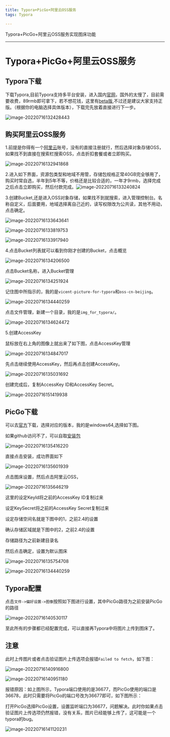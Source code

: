 ```yaml
---
title: Typora+PicGo+阿里云OSS服务
tags: Typora

---
```


Typora+PicGo+阿里云OSS服务实现图床功能

<!--more-->

***

# Typora+PicGo+阿里云OSS服务

## Typora下载

下载Typora,目前Typora支持多平台安装，进入国内[官网](https://typoraio.cn/)，国外的太慢了，目前需要收费，89rmb即可拿下，若不想花钱，这里有[beta版](https://www.aliyundrive.com/s/26FApafqRFo),不过还是建议大家支持正版。（根据你的电脑选择具体版本），下载完先放着直接进行下一步。

![image-20220716132428443](https://vicent-picture-for-typora.oss-cn-beijing.aliyuncs.com/img_for_typora/image-20220716132428443.png)

## 购买阿里云OSS服务

1.前提是你得有一个[阿里云](https://www.aliyun.com/)账号，没有的直接注册就行，然后选择对象存储OSS，如果找不到直接在搜索栏搜索OSS，点击折扣套餐或者立即购买。

![image-20220716132941868](https://vicent-picture-for-typora.oss-cn-beijing.aliyuncs.com/img_for_typora/image-20220716132941868.png)

2.进入如下界面，资源包类型和地域不用管，存储包规格正常40GB完全够用了，购买时常自选，半年到5年不等，价格还是比较合适的，一年才9rmb，选择完成之后点击立即购买，然后付款完成。![image-20220716133240824](https://vicent-picture-for-typora.oss-cn-beijing.aliyuncs.com/img_for_typora/image-20220716133240824.png)

3.创建Bucket,还是进入OSS对象存储，如果找不到就搜索，进入管理控制台。名称自定义，后面要用，地域选择离自己近的，读写权限改为公共读，其他不用动，点击确定。

![image-20220716133643641](https://vicent-picture-for-typora.oss-cn-beijing.aliyuncs.com/img_for_typora/image-20220716133643641.png)

![image-20220716133819753](https://vicent-picture-for-typora.oss-cn-beijing.aliyuncs.com/img_for_typora/image-20220716133819753.png)

![image-20220716133917940](https://vicent-picture-for-typora.oss-cn-beijing.aliyuncs.com/img_for_typora/image-20220716133917940.png)

4.点击Bucket列表就可以看到你刚才创建的Bucket，点击概览

![image-20220716134206500](https://vicent-picture-for-typora.oss-cn-beijing.aliyuncs.com/img_for_typora/image-20220716134206500.png)

点击Bucket名称，进入Bucket管理

![image-20220716134251924](https://vicent-picture-for-typora.oss-cn-beijing.aliyuncs.com/img_for_typora/image-20220716134251924.png)

记住图中所指示的，我的是`vicent-picture-for-typora`和`oss-cn-beijing`。

![image-20220716134440259](https://vicent-picture-for-typora.oss-cn-beijing.aliyuncs.com/img_for_typora/image-20220716134440259.png)

点击文件管理，新建一个目录，我的是`img_for_typora/`。

![image-20220716134624472](https://vicent-picture-for-typora.oss-cn-beijing.aliyuncs.com/img_for_typora/image-20220716134624472.png)

5.创建AccessKey

鼠标放在右上角的图像上就出来了如下图，点击AccessKey管理

![image-20220716134847017](https://vicent-picture-for-typora.oss-cn-beijing.aliyuncs.com/img_for_typora/image-20220716134847017.png)

先点击继续使用AccessKey，然后再点击创建AccessKey。

![image-20220716135031692](https://vicent-picture-for-typora.oss-cn-beijing.aliyuncs.com/img_for_typora/image-20220716135031692.png)

创建完成后，复制AccessKey ID和AccessKey Secret。

![image-20220716151419938](https://vicent-picture-for-typora.oss-cn-beijing.aliyuncs.com/img_for_typora/image-20220716151419938.png)

## PicGo下载

可以去[官方](https://github.com/Molunerfinn/PicGo/releases/tag/v2.3.0)下载，选择对应的版本，我的是windows64,选择如下图。

如果github访问不了，可以自取[安装包](https://www.aliyundrive.com/s/ViQCSDpgcHL)

![image-20220716135416220](https://vicent-picture-for-typora.oss-cn-beijing.aliyuncs.com/img_for_typora/image-20220716135416220.png)

直接点击安装，成功界面如下

![image-20220716135601939](https://vicent-picture-for-typora.oss-cn-beijing.aliyuncs.com/img_for_typora/image-20220716135601939.png)

点击图床设置，然后点击阿里云OSS，

![image-20220716135646219](https://vicent-picture-for-typora.oss-cn-beijing.aliyuncs.com/img_for_typora/image-20220716135646219.png)

这里的设定KeyId将之前的AccessKey ID复制过来

设定KeySecret将之前的AccessKey Secret复制过来

设定存储空间名就是下图中的1，之前2.4的设置

确认存储区域就是下图中的2，之前2.4的设置

存储路径为之前新建目录名

然后点击确定，设置为默认图床

![image-20220716135754708](https://vicent-picture-for-typora.oss-cn-beijing.aliyuncs.com/img_for_typora/image-20220716135754708.png)

![image-20220716134440259](https://vicent-picture-for-typora.oss-cn-beijing.aliyuncs.com/img_for_typora/image-20220716134440259.png)

## Typora配置

点击`文件->偏好设置->图像`按照如下图进行设置，其中PicGo路径为之前安装PicGo的路径

![image-20220716140530117](https://vicent-picture-for-typora.oss-cn-beijing.aliyuncs.com/img_for_typora/image-20220716140530117.png)

至此所有的步骤都已经配置完成，可以直接再Typora中将图片上传到图床了。

## 注意

此时上传图片或者点击验证图片上传选项会报错`Failed to fetch`，如下图：

![image-20220716140916800](https://vicent-picture-for-typora.oss-cn-beijing.aliyuncs.com/img_for_typora/image-20220716140916800.png)

![image-20220716140951180](https://vicent-picture-for-typora.oss-cn-beijing.aliyuncs.com/img_for_typora/image-20220716140951180.png)

报错原因：如上图所示，Typora端口使用的是36677，而PicGo使用的端口是36678，此时只需要将PicGo的端口号改为36677即可，如下图所示：

打开PicGo选择PicGo设置，设置监听端口为36677，问题解决。此时你如果点击验证图片上传选项仍然报错，没有关系，图片已经能够上传了，这可能是一个typora的bug。

![image-20220716141120231](https://vicent-picture-for-typora.oss-cn-beijing.aliyuncs.com/img_for_typora/image-20220716141120231.png)
